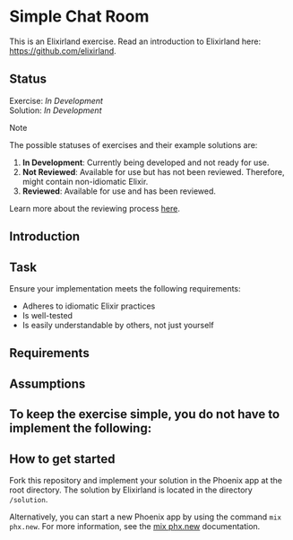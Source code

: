 # Simple Chat Room
This is an Elixirland exercise. Read an introduction to Elixirland here: https://github.com/elixirland.

## Status
Exercise: *In Development*<br>
Solution: *In Development*

> [!NOTE]  
> The possible statuses of exercises and their example solutions are:
> 
>   1. **In Development**: Currently being developed and not ready for use.
>   1. **Not Reviewed**: Available for use but has not been reviewed. Therefore, might contain non-idiomatic Elixir.
>   1. **Reviewed**: Available for use and has been reviewed.
>
> Learn more about the reviewing process [here](https://elixirland.dev/reviewing).

## Introduction

## Task
Ensure your implementation meets the following requirements:
  - Adheres to idiomatic Elixir practices
  - Is well-tested
  - Is easily understandable by others, not just yourself

## Requirements

## Assumptions
To keep the exercise simple, you do not have to implement the following:
  - 

## How to get started
Fork this repository and implement your solution in the Phoenix app at the root directory. The solution by Elixirland is located in the directory `/solution`.

Alternatively, you can start a new Phoenix app by using the command `mix phx.new`. For more information, see the [mix phx.new](https://hexdocs.pm/phoenix/Mix.Tasks.Phx.New.html) documentation.
